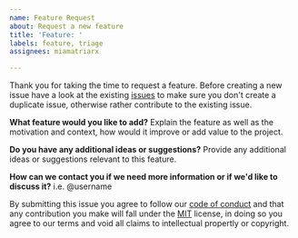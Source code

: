 ```yaml
---
name: Feature Request
about: Request a new feature
title: 'Feature: '
labels: feature, triage
assignees: miamatriarx

---
```


Thank you for taking the time to request a feature.  Before creating a new issue have a look at the existing [issues](https://github.com/miamatriarx/documentation/issues) to make sure you don't create a duplicate issue, otherwise rather contribute to the existing issue.

**What feature would you like to add?**
Explain the feature as well as the motivation and context, how would it improve or add value to the project.

**Do you have any additional ideas or suggestions?**
Provide any additional ideas or suggestions relevant to this feature.

**How can we contact you if we need more information or if we'd like to discuss it?**
i.e. @username

By submitting this issue you agree to follow our [code of conduct](https://github.com/miamatriarx/documentation/code_of_conduct.md) and that any contribution you make will fall under the [MIT](https://github.com/miamatriarx/documentation/license.md) license, in doing so you agree to our terms and void all claims to intellectual propertly or copyright.
